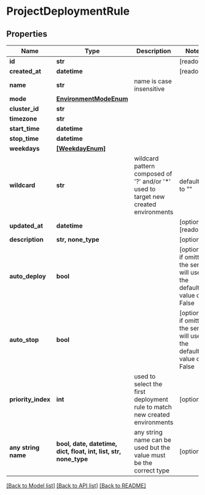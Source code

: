 # ProjectDeploymentRule


## Properties
Name | Type | Description | Notes
------------ | ------------- | ------------- | -------------
**id** | **str** |  | [readonly] 
**created_at** | **datetime** |  | [readonly] 
**name** | **str** | name is case insensitive | 
**mode** | [**EnvironmentModeEnum**](EnvironmentModeEnum.md) |  | 
**cluster_id** | **str** |  | 
**timezone** | **str** |  | 
**start_time** | **datetime** |  | 
**stop_time** | **datetime** |  | 
**weekdays** | [**[WeekdayEnum]**](WeekdayEnum.md) |  | 
**wildcard** | **str** | wildcard pattern composed of &#39;?&#39; and/or &#39;*&#39; used to target new created environments | defaults to ""
**updated_at** | **datetime** |  | [optional] [readonly] 
**description** | **str, none_type** |  | [optional] 
**auto_deploy** | **bool** |  | [optional]  if omitted the server will use the default value of False
**auto_stop** | **bool** |  | [optional]  if omitted the server will use the default value of False
**priority_index** | **int** | used to select the first deployment rule to match new created environments | [optional] 
**any string name** | **bool, date, datetime, dict, float, int, list, str, none_type** | any string name can be used but the value must be the correct type | [optional]

[[Back to Model list]](../README.md#documentation-for-models) [[Back to API list]](../README.md#documentation-for-api-endpoints) [[Back to README]](../README.md)


